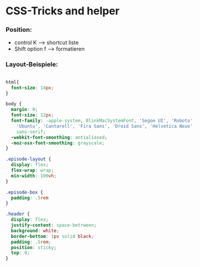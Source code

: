 # CSS-Tricks and helper

### Position:

- control K --> shortcut liste
- Shift option f --> formatieren



### Layout-Beispiele:

```css

html{
  font-size: 14px;
}

body {
  margin: 0;
  font-size: 12px;
  font-family: -apple-system, BlinkMacSystemFont, 'Segoe UI', 'Roboto', 'Oxygen',
    'Ubuntu', 'Cantarell', 'Fira Sans', 'Droid Sans', 'Helvetica Neue',
    sans-serif;
  -webkit-font-smoothing: antialiased;
  -moz-osx-font-smoothing: grayscale;
}

.episode-layout {
  display: flex;
  flex-wrap: wrap;
  min-width: 100vh;
}

.episode-box {
  padding: .5rem
}

.header {
  display: flex;
  justify-content: space-betrween;
  background: white;
  border-bottom: 1px solid black;
  padding: .5rem;
  position: sticky;
  top: 0;
}

```







